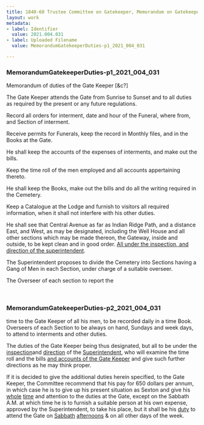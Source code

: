 ```yaml
---
title: 1840-60 Trustee Committee on Gatekeeper, Memorandum on Gatekeeper Duties, 2021.004.031
layout: work
metadata:
- label: Identifier
  value: 2021.004.031
- label: Uploaded Filename
  value: MemorandumGatekeeperDuties-p1_2021_004_031

---
```

<div class="pages">
<div id="page-1773727">
<h3><a name="page-1773727">MemorandumGatekeeperDuties-p1_2021_004_031</a></h3>
<div class="page-content">
<p>Memorandum of duties of the Gate Keeper [&amp;c?]</p>
<p>The Gate Keeper attends the Gate from Sunrise to Sunset and to<span class='line-break'> </span>all duties as required by the present or any future regulations.</p>
<p>Record all orders for interment, date and hour<span class='line-break'> </span>of the Funeral, where from, and Section of interment.</p>
<p>Receive permits for Funerals, keep the record<span class='line-break'> </span>in Monthly files, and in the Books at the Gate.</p>
<p>He shall keep the accounts of the expenses of<span class='line-break'> </span>interments, and make out the bills.</p>
<p>Keep the time roll of the men employed and<span class='line-break'> </span>all accounts appertaining thereto.</p>
<p>He shall keep the Books, make out the bills and do<span class='line-break'> </span>all the writing required in the Cemetery.</p>
<p>Keep a Catalogue at the Lodge and furnish to<span class='line-break'> </span>visitors all required information, when it shall not interfere<span class='line-break'> </span>with his other duties.</p>
<p>He shall see that Central Avenue as far as<span class='line-break'> </span>Indian Ridge Path, and a distance East, and West, as may<span class='line-break'> </span>be designated, including the Well House and all other sections<span class='line-break'> </span>which may be made thereon, the Gateway, inside and outside, to<span class='line-break'> </span>be kept clean and in good order. <u>All under the inspection, and<span class='line-break'> </span>direction of the superintendent</u>.</p>
<p>The Superintendent proposes to divide the<span class='line-break'> </span>Cemetery into Sections having a Gang of Men in each<span class='line-break'> </span>Section, under charge of a suitable overseer.</p>
<p>The Overseer of each section to report the</p>
</div>
</div>
<br />
<div id="page-1773728">
<h3><a name="page-1773728">MemorandumGatekeeperDuties-p2_2021_004_031</a></h3>
<div class="page-content">
<p>time to the Gate Keeper of all his men, to be recorded daily<span class='line-break'> </span>in a time Book. Overseers of each Section to be always on<span class='line-break'> </span>hand, Sundays and week days, to attend to interments and<span class='line-break'> </span>other duties.</p>
<p>The duties of the Gate Keeper being thus<span class='line-break'> </span>designated, but all to be under the <u>inspection</u>and <u>direction</u><span class='line-break'> </span>of the <u>Superintendent</u>, who will examine the time roll<span class='line-break'> </span>and the bills <u>and accounts of the Gate Keeper</u> and give<span class='line-break'> </span>such further directions as he may think proper.</p>
<p>If it is decided to give the additional duties<span class='line-break'> </span>herein specified, to the Gate Keeper, the Committee recommend<span class='line-break'> </span>that his pay for 650 dollars per annum, in which case he<span class='line-break'> </span>is to give up his present situation as Sexton and give<span class='line-break'> </span>his <u>whole</u> <u>time</u> and attention to the duties at the Gate,<span class='line-break'> </span>except on the Sabbath A.M. at which time he is to<span class='line-break'> </span>furnish a suitable person at his own expense, approved<span class='line-break'> </span>by the Superintendent, to take his place, but it shall<span class='line-break'> </span>be his <u>duty</u> to attend the Gate on <u>Sabbath</u> <u>afternoons</u> &amp;<span class='line-break'> </span>on all other days of the week.</p>
</div>
</div>
<br />
</div>
